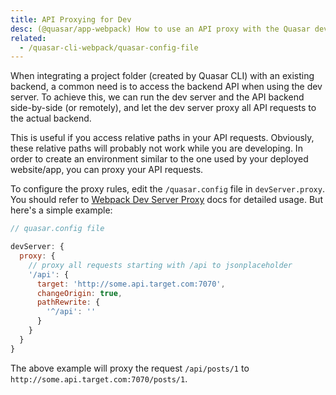 ```yaml
---
title: API Proxying for Dev
desc: (@quasar/app-webpack) How to use an API proxy with the Quasar dev server.
related:
  - /quasar-cli-webpack/quasar-config-file
---
```

When integrating a project folder (created by Quasar CLI) with an existing backend, a common need is to access the backend API when using the dev server. To achieve this, we can run the dev server and the API backend side-by-side (or remotely), and let the dev server proxy all API requests to the actual backend.

This is useful if you access relative paths in your API requests. Obviously, these relative paths will probably not work while you are developing. In order to create an environment similar to the one used by your deployed website/app, you can proxy your API requests.

To configure the proxy rules, edit the `/quasar.config` file in `devServer.proxy`. You should refer to [Webpack Dev Server Proxy](https://webpack.js.org/configuration/dev-server/#devserver-proxy) docs for detailed usage. But here's a simple example:

```js
// quasar.config file

devServer: {
  proxy: {
    // proxy all requests starting with /api to jsonplaceholder
    '/api': {
      target: 'http://some.api.target.com:7070',
      changeOrigin: true,
      pathRewrite: {
        '^/api': ''
      }
    }
  }
}
```

The above example will proxy the request `/api/posts/1` to `http://some.api.target.com:7070/posts/1`.
